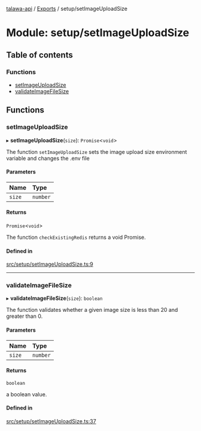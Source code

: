 [talawa-api](../README.md) / [Exports](../modules.md) / setup/setImageUploadSize

# Module: setup/setImageUploadSize

## Table of contents

### Functions

- [setImageUploadSize](setup_setImageUploadSize.md#setimageuploadsize)
- [validateImageFileSize](setup_setImageUploadSize.md#validateimagefilesize)

## Functions

### setImageUploadSize

▸ **setImageUploadSize**(`size`): `Promise`\<`void`\>

The function `setImageUploadSize` sets the image upload size environment variable and changes the .env file

#### Parameters

| Name | Type |
| :------ | :------ |
| `size` | `number` |

#### Returns

`Promise`\<`void`\>

The function `checkExistingRedis` returns a void Promise.

#### Defined in

[src/setup/setImageUploadSize.ts:9](https://github.com/PalisadoesFoundation/talawa-api/blob/e919df4/src/setup/setImageUploadSize.ts#L9)

___

### validateImageFileSize

▸ **validateImageFileSize**(`size`): `boolean`

The function validates whether a given image size is less than 20 and greater than 0.

#### Parameters

| Name | Type |
| :------ | :------ |
| `size` | `number` |

#### Returns

`boolean`

a boolean value.

#### Defined in

[src/setup/setImageUploadSize.ts:37](https://github.com/PalisadoesFoundation/talawa-api/blob/e919df4/src/setup/setImageUploadSize.ts#L37)
